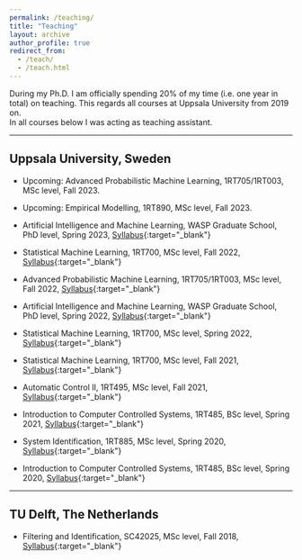 ```yaml
---
permalink: /teaching/
title: "Teaching"
layout: archive
author_profile: true
redirect_from: 
  - /teach/
  - /teach.html
---
```


During my Ph.D. I am officially spending 20% of my time (i.e. one year in total) on teaching. 
This regards all courses at Uppsala University from 2019 on.\
In all courses below I was acting as teaching assistant.

---
## Uppsala University, Sweden
- Upcoming: Advanced Probabilistic Machine Learning, 1RT705/1RT003,
MSc level, Fall 2023. 

- Upcoming: Empirical Modelling, 1RT890,
MSc level, Fall 2023.

- Artificial Intelligence and Machine Learning, WASP Graduate School,
PhD level, Spring 2023, [Syllabus](https://canvas.kth.se/courses/42324){:target="_blank"}

- Statistical Machine Learning, 1RT700,
MSc level, Fall 2022, [Syllabus](https://uppsala.instructure.com/courses/65587){:target="_blank"}

- Advanced Probabilistic Machine Learning, 1RT705/1RT003,
MSc level, Fall 2022, [Syllabus](https://uppsala.instructure.com/courses/71173){:target="_blank"}

- Artificial Intelligence and Machine Learning, WASP Graduate School,
PhD level, Spring 2022, [Syllabus](https://canvas.kth.se/courses/34244){:target="_blank"}

- Statistical Machine Learning, 1RT700,
MSc level, Spring 2022, [Syllabus](https://uppsala.instructure.com/courses/46077){:target="_blank"}

- Statistical Machine Learning, 1RT700,
MSc level, Fall 2021, [Syllabus](https://uppsala.instructure.com/courses/44706){:target="_blank"}

- Automatic Control II, 1RT495,
MSc level, Fall 2021, [Syllabus](https://www.uu.se/en/admissions/freestanding-courses/course-syllabus/?kpid=38780&lasar=21%2F22&typ=1){:target="_blank"}

- Introduction to Computer Controlled Systems, 1RT485,
BSc level, Spring 2021, [Syllabus](https://www.uu.se/en/admissions/freestanding-courses/course/?kKod=1RT485&typ=1){:target="_blank"}

- System Identification, 1RT885,
MSc level, Spring 2020, [Syllabus](https://www.uu.se/en/admissions/freestanding-courses/course/?kKod=1RT885&typ=1){:target="_blank"}

- Introduction to Computer Controlled Systems, 1RT485,
BSc level, Spring 2020, [Syllabus](https://www.uu.se/en/admissions/freestanding-courses/course/?kKod=1RT485&typ=1){:target="_blank"}

---
## TU Delft, The Netherlands
- Filtering and Identification, SC42025,
MSc level, Fall 2018, [Syllabus](https://studiegids.tudelft.nl/a101_displayCourse.do?course_id=41297){:target="_blank"}
